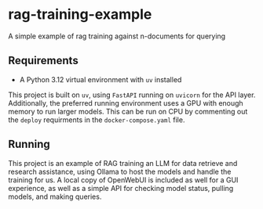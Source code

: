 # rag-training-example
A simple example of rag training against n-documents for querying

## Requirements

- A Python 3.12 virtual environment with `uv` installed

This project is built on `uv`, using `FastAPI` running on `uvicorn` for the API layer. Additionally, the preferred running environment uses a GPU with enough memory to run larger models.
This can be run on CPU by commenting out the `deploy` requirments in the `docker-compose.yaml` file.

## Running

This project is an example of RAG training an LLM for data retrieve and research assistance, using Ollama to host the models and handle the training for us.
A local copy of OpenWebUI is included as well for a GUI experience, as well as a simple API for checking model status, pulling models, and making queries.
